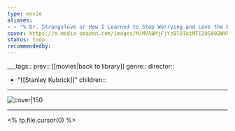 ```yaml
---
type: movie
aliases:
- - "% Dr. Strangelove or How I Learned to Stop Worrying and Love the Bomb"
cover: https://m.media-amazon.com/images/M/MV5BMjFjYzBlOTktMTI2OS00ZWVhLTgxMDUtNzAwODY2NmI3YTAzXkEyXkFqcGc@._V1_SX300.jpg
status: todo
recommendedby:
---
```

___tags:: prev:: [[movies|back to library]]
genre::
director:: 
  - "[[Stanley Kubrick]]"
children::
___
![cover|150](https://m.media-amazon.com/images/M/MV5BMjFjYzBlOTktMTI2OS00ZWVhLTgxMDUtNzAwODY2NmI3YTAzXkEyXkFqcGc@._V1_SX300.jpg)
___
<% tp.file.cursor(0) %>
